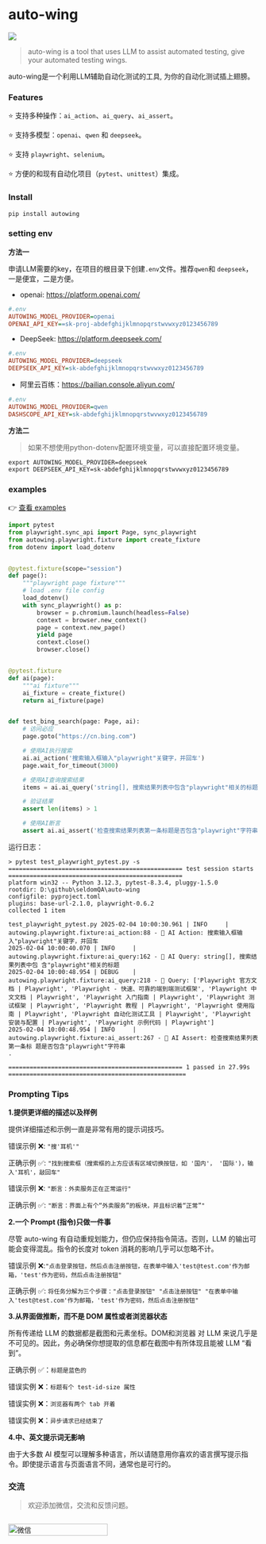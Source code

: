 # auto-wing

![](auto-wing.png)

> auto-wing is a tool that uses LLM to assist automated testing, give your automated testing wings.

auto-wing是一个利用LLM辅助自动化测试的工具, 为你的自动化测试插上翅膀。


### Features

⭐ 支持多种操作：`ai_action`、`ai_query`、`ai_assert`。

⭐ 支持多模型：`openai`、`qwen` 和 `deepseek`。

⭐ 支持 `playwright`、`selenium`。

⭐ 方便的和现有自动化项目（`pytest`、`unittest`）集成。

### Install

```shell
pip install autowing
```

### setting env

__方法一__

申请LLM需要的key，在项目的根目录下创建`.env`文件。推荐`qwen`和 `deepseek`，一是便宜，二是方便。

* openai: https://platform.openai.com/

```ini
#.env
AUTOWING_MODEL_PROVIDER=openai
OPENAI_API_KEY==sk-proj-abdefghijklmnopqrstwvwxyz0123456789
```

* DeepSeek: https://platform.deepseek.com/

```ini
#.env
AUTOWING_MODEL_PROVIDER=deepseek
DEEPSEEK_API_KEY=sk-abdefghijklmnopqrstwvwxyz0123456789
```

* 阿里云百练：https://bailian.console.aliyun.com/

```ini
#.env
AUTOWING_MODEL_PROVIDER=qwen
DASHSCOPE_API_KEY=sk-abdefghijklmnopqrstwvwxyz0123456789
```

__方法二__

> 如果不想使用python-dotenv配置环境变量，可以直接配置环境变量。

```shell
export AUTOWING_MODEL_PROVIDER=deepseek
export DEEPSEEK_API_KEY=sk-abdefghijklmnopqrstwvwxyz0123456789
```

### examples

👉 [查看 examples](./examples)

```python
import pytest
from playwright.sync_api import Page, sync_playwright
from autowing.playwright.fixture import create_fixture
from dotenv import load_dotenv


@pytest.fixture(scope="session")
def page():
    """playwright page fixture"""
    # load .env file config
    load_dotenv()
    with sync_playwright() as p:
        browser = p.chromium.launch(headless=False)
        context = browser.new_context()
        page = context.new_page()
        yield page
        context.close()
        browser.close()


@pytest.fixture
def ai(page):
    """ai fixture"""
    ai_fixture = create_fixture()
    return ai_fixture(page)


def test_bing_search(page: Page, ai):
    # 访问必应
    page.goto("https://cn.bing.com")

    # 使用AI执行搜索
    ai.ai_action('搜索输入框输入"playwright"关键字，并回车')
    page.wait_for_timeout(3000)

    # 使用AI查询搜索结果
    items = ai.ai_query('string[], 搜索结果列表中包含"playwright"相关的标题')

    # 验证结果
    assert len(items) > 1

    # 使用AI断言
    assert ai.ai_assert('检查搜索结果列表第一条标题是否包含"playwright"字符串')
```

运行日志：

```shell
> pytest test_playwright_pytest.py -s
================================================= test session starts =================================================
platform win32 -- Python 3.12.3, pytest-8.3.4, pluggy-1.5.0
rootdir: D:\github\seldomQA\auto-wing
configfile: pyproject.toml
plugins: base-url-2.1.0, playwright-0.6.2
collected 1 item

test_playwright_pytest.py 2025-02-04 10:00:30.961 | INFO     | autowing.playwright.fixture:ai_action:88 - 🪽 AI Action: 搜索输入框输入"playwright"关键字，并回车
2025-02-04 10:00:40.070 | INFO     | autowing.playwright.fixture:ai_query:162 - 🪽 AI Query: string[], 搜索结果列表中包 含"playwright"相关的标题
2025-02-04 10:00:48.954 | DEBUG    | autowing.playwright.fixture:ai_query:218 - 📄 Query: ['Playwright 官方文档 | Playwright', 'Playwright - 快速、可靠的端到端测试框架', 'Playwright 中文文档 | Playwright', 'Playwright 入门指南 | Playwright', 'Playwright 测试框架 | Playwright', 'Playwright 教程 | Playwright', 'Playwright 使用指南 | Playwright', 'Playwright 自动化测试工具 | Playwright', 'Playwright 安装与配置 | Playwright', 'Playwright 示例代码 | Playwright']
2025-02-04 10:00:48.954 | INFO     | autowing.playwright.fixture:ai_assert:267 - 🪽 AI Assert: 检查搜索结果列表第一条标 题是否包含"playwright"字符串
.

================================================= 1 passed in 27.99s ==================================================
```

### Prompting Tips

__1.提供更详细的描述以及样例__

提供详细描述和示例一直是非常有用的提示词技巧。

错误示例 ❌: `"搜'耳机'"`

正确示例 ✅: `"找到搜索框（搜索框的上方应该有区域切换按钮，如 '国内'， '国际')，输入'耳机'，敲回车"`

错误示例 ❌: `"断言：外卖服务正在正常运行"`

正确示例 ✅: `"断言：界面上有个“外卖服务”的板块，并且标识着“正常”"`

__2.一个 Prompt (指令)只做一件事__

尽管 auto-wing 有自动重规划能力，但仍应保持指令简洁。否则，LLM 的输出可能会变得混乱。指令的长度对 token 消耗的影响几乎可以忽略不计。

错误示例 ❌:`"点击登录按钮，然后点击注册按钮，在表单中输入'test@test.com'作为邮箱，'test'作为密码，然后点击注册按钮"`

正确示例 ✅: `将任务分解为三个步骤："点击登录按钮" "点击注册按钮" "在表单中输入'test@test.com'作为邮箱，'test'作为密码，然后点击注册按钮"`

__3.从界面做推断，而不是 DOM 属性或者浏览器状态__

所有传递给 LLM 的数据都是截图和元素坐标。DOM和浏览器 对 LLM 来说几乎是不可见的。因此，务必确保你想提取的信息都在截图中有所体现且能被 LLM “看到”。

正确示例 ✅：`标题是蓝色的`

错误实例 ❌：`标题有个 test-id-size 属性`

错误实例 ❌：`浏览器有两个 tab 开着`

错误实例 ❌：`异步请求已经结束了`

__4.中、英文提示词无影响__

由于大多数 AI 模型可以理解多种语言，所以请随意用你喜欢的语言撰写提示指令。即使提示语言与页面语言不同，通常也是可行的。

### 交流

> 欢迎添加微信，交流和反馈问题。

<div style="display: flex;justify-content: space-between;width: 100%">
    <p><img alt="微信" src="./wechat.jpg" style="width: 200px;height: 100%" ></p>
</div>
